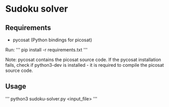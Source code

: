 # Sudoku solver

## Requirements

* pycosat (Python bindings for picosat)

Run:
'''
pip install -r requirements.txt
'''

Note: pycosat contains the picosat source code. If the pycosat installation fails, check if python3-dev is installed - it is required to compile the picosat source code.

## Usage
'''
python3 sudoku-solver.py <input_file>
'''
